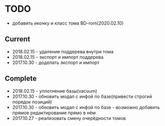 # TODO

+ добавить иконку и класс тома BD-rom(2020.02.10)

## Current
- 2018.02.15 - удаление поддерева внутри тома
- 2018.02.15 - экспорт и импорт поддерева
- 2017.10.30 - доделать экспорт и импорт



## Complete
- 2018.02.15 - уплотнение базы(vacuum)
- 2017.10.30 - обновить модал с инфой по базе(привести строгий порядок позиций)
- 2017.10.30 - обновить модал с инфой по базе - возможно добавить прямое редактирование прямо в нём
- 2017.10.27 - реализовать смену очерёдности томов

